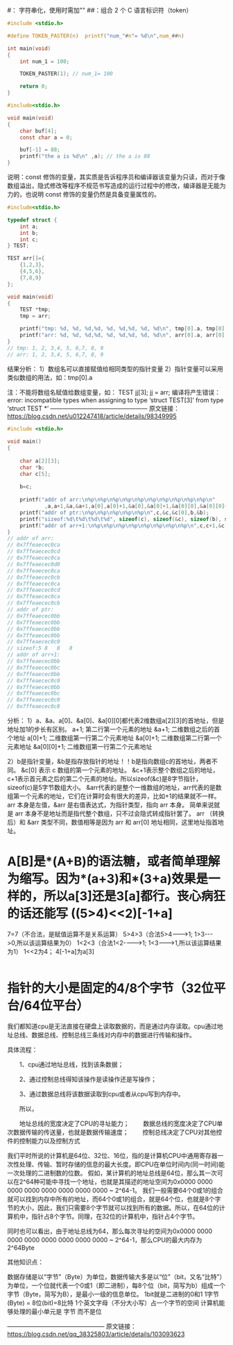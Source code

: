 #： 字符串化，使用时需加"" 
##：组合 2 个 C 语言标识符（token）
```c
#include <stdio.h>

#define TOKEN_PASTER(n)  printf("num_"#n"= %d\n",num_##n)

int main(void)
{
    int num_1 = 100;

    TOKEN_PASTER(1); // num_1= 100

    return 0;
}
```


```c
#include<stdio.h>

void main(void)
{
    char buf[4];
    const char a = 0;

    buf[-1] = 88;
    printf("the a is %d\n" ,a); // the a is 88
}
```
说明：const 修饰的变量，其实质是告诉程序员和编译器该变量为只读，而对于像数组溢出，隐式修改等程序不规范书写造成的运行过程中的修改，编译器是无能为力的，也说明 const 修饰的变量仍然是具备变量属性的。

```c
#include<stdio.h>

typedef struct {
    int a;
    int b;
    int c;
} TEST;

TEST arr[]={
    {1,2,3},
    {4,5,6},
    {7,8,9}
};

void main(void)
{
    TEST *tmp;
    tmp = arr;

    printf("tmp: %d, %d, %d,%d, %d, %d,%d, %d, %d\n", tmp[0].a, tmp[0].b, tmp[0].c, tmp[1].a, tmp[1].b, tmp[1].c, tmp[2].a, tmp[2].b, tmp[2].c);
    printf("arr: %d, %d, %d,%d, %d, %d,%d, %d, %d\n", arr[0].a, arr[0].b, arr[0].c, arr[1].a, arr[1].b, arr[1].c, arr[2].a, arr[2].b, arr[2].c);
}
// tmp: 1, 2, 3,4, 5, 6,7, 8, 9
// arr: 1, 2, 3,4, 5, 6,7, 8, 9
```
结果分析：
1）数组名可以直接赋值给相同类型的指针变量
2）指针变量可以采用类似数组的用法，如：tmp[0].a

注：不能将数组名赋值给数组变量，如：
TEST jj[3];
jj = arr;
编译将产生错误： error: incompatible types when assigning to type ‘struct TEST[3]’ from type ‘struct TEST *’
————————————————
原文链接：https://blog.csdn.net/u012247418/article/details/98349995


```c
#include <stdio.h>
 
void main()
{
 
    char a[2][3];
    char *b;
    char c[5];
 
    b=c;
 
    printf("addr of arr:\n%p\n%p\n%p\n%p\n%p\n%p\n%p\n%p\n%p\n%p\n"
            ,a,a+1,&a,&a+1,a[0],a[0]+1,&a[0],&a[0]+1,&a[0][0],&a[0][0]+1);
    printf("addr of ptr:\n%p\n%p\n%p\n%p\n%p\n",c,&c,&c[0],b,&b);
    printf("sizeof:%d\t%d\t%d\t%d", sizeof(c), sizeof(&c), sizeof(b), sizeof(&b)); 
    printf("addr of arr+1:\n%p\n%p\n%p\n%p\n%p\n%p\n%p\n%p\n",c,c+1,&c,&c+1,b,b+1,&b,&b+1);
}
// addr of arr:
// 0x7ffeaecec0ca
// 0x7ffeaecec0cd
// 0x7ffeaecec0ca
// 0x7ffeaecec0d0
// 0x7ffeaecec0ca
// 0x7ffeaecec0cb
// 0x7ffeaecec0ca
// 0x7ffeaecec0cd
// 0x7ffeaecec0ca
// 0x7ffeaecec0cb
// addr of ptr:
// 0x7ffeaecec0bb
// 0x7ffeaecec0bb
// 0x7ffeaecec0bb
// 0x7ffeaecec0bb
// 0x7ffeaecec0c0
// sizeof:5	8	8	8
// addr of arr+1:
// 0x7ffeaecec0bb
// 0x7ffeaecec0bc
// 0x7ffeaecec0bb
// 0x7ffeaecec0c0
// 0x7ffeaecec0bb
// 0x7ffeaecec0bc
// 0x7ffeaecec0c0
// 0x7ffeaecec0c8
```
分析：
1）a、&a、a[0]、&a[0]、&a[0][0]都代表2维数组a[2][3]的首地址，但是地址加1的步长有区别。
a+1; 第二行第一个元素的地址
&a+1; 二维数组之后的首个地址
a[0]+1; 二维数组第一行第二个元素地址
&a[0]+1; 二维数组第二行第一个元素地址
&a[0][0]+1; 二维数组第一行第二个元素地址

2）b是指针变量，&b是指存放指针的地址！！b是指向数组c的首地址，两者不同。
&c[0] 表示 c 数组的第一个元素的地址。
&c+1表示整个数组之后的地址，c+1表示首元素之后的第二个元素的地址。所以sizeof(&c)是8字节指针，sizeof(c)是5字节数组大小。
&arr代表的是整个一维数组的地址，arr代表的是数组第一个元素的地址，它们在计算时会有很大的差异，比如+1的结果就不一样。
arr 本身是左值，&arr 是右值表达式，为指针类型，指向 arr 本身。
简单来说就是 arr 本身不是地址而是指代整个数组，只不过会隐式转成指针罢了。
arr （转换后）和 &arr 类型不同，数值相等是因为 arr 和 arr[0] 地址相同，这里地址指首地址。

# A[B]是*(A+B)的语法糖，或者简单理解为缩写。因为*(a+3)和*(3+a)效果是一样的，所以a[3]还是3[a]都行。丧心病狂的话还能写 ((5>4)<<2)[-1+a]
7=7（不合法，是赋值运算不是关系运算）
5>4>3（合法5>4--->1; 1>3--->0,所以该运算结果为0）
1<2<3（合法1<2---->1; 1<3--->1,所以该运算结果为1）
1<<2为4； 4[-1+a]为a[3]

```c

```
# 指针的大小是固定的4/8个字节（32位平台/64位平台）
我们都知道cpu是无法直接在硬盘上读取数据的，而是通过内存读取。cpu通过地址总线、数据总线、控制总线三条线对内存中的数据进行传输和操作。

具体流程：

　　1、cpu通过地址总线，找到该条数据；

　　2、通过控制总线得知该操作是读操作还是写操作；

　　3、通过数据总线将该数据读取到cpu或者从cpu写到内存中。

　　所以，

　　地址总线的宽度决定了CPU的寻址能力；
　　数据总线的宽度决定了CPU单次数据传输的传送量，也就是数据传输速度；
　　控制总线决定了CPU对其他控件的控制能力以及控制方式

我们平时所说的计算机是64位、32位、16位，指的是计算机CPU中通用寄存器一次性处理、传输、暂时存储的信息的最大长度。即CPU在单位时间内(同一时间)能一次处理的二进制数的位数。
假如，某计算机的地址总线是64位，那么其一次可以在2^64种可能中寻找一个地址，也就是其描述的地址空间为0x0000 0000 0000 0000 0000 0000 0000 0000 ~ 2^64-1。
我们一般需要64个0或1的组合就可以找到内存中所有的地址，而64个0或1的组合，就是64个位，也就是8个字节的大小，因此，我们只需要8个字节就可以找到所有的数据。所以，在64位的计算机中，指针占8个字节。同理，在32位的计算机中，指针占4个字节。

同时也可以看出，由于地址总线为64，那么每次寻址的空间为0x0000 0000 0000 0000 0000 0000 0000 0000 ~ 2^64-1，那么CPU的最大内存为2^64Byte

其他知识点：

数据存储是以“字节”（Byte）为单位，数据传输大多是以“位”（bit，又名“比特”）为单位，一个位就代表一个0或1（即二进制），每8个位（bit，简写为b）组成一个字节（Byte，简写为B），是最小一级的信息单位。
1bit就是二进制的0和1
1字节(Byte) = 8位(bit)=8比特
1个英文字母（不分大小写）占一个字节的空间
计算机能够处理的最小单元是 字节 而不是位

————————————————
原文链接：https://blog.csdn.net/qq_38325803/article/details/103093623


